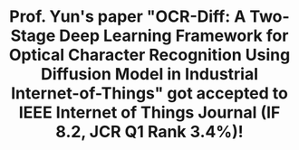 ---
layout: page
title: >
  Prof. Yun's paper "OCR-Diff: A Two-Stage Deep Learning Framework for Optical Character Recognition Using Diffusion Model in Industrial Internet-of-Things" got accepted to IEEE Internet of Things Journal (IF 8.2, JCR Q1 Rank 3.4%)!
image: 
  path: /assets/img/blog/jeremy-bishop@0,5x.jpg
description: >
  teset
sitemap: false
link: https://ieeexplore.ieee.org/document/10504865
---